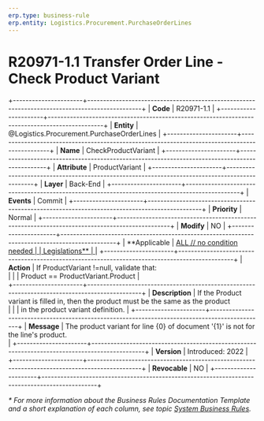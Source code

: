 ```yaml
---
erp.type: business-rule
erp.entity: Logistics.Procurement.PurchaseOrderLines
---
```


# R20971-1.1 Transfer Order Line -  Check Product Variant
+----------------------+-----------------------------------------------------------------------------------------------+
| **Code**             | R20971-1.1                                                                                    |
+----------------------+-----------------------------------------------------------------------------------------------+
| **Entity**           | @Logistics.Procurement.PurchaseOrderLines                                                     |
+----------------------+-----------------------------------------------------------------------------------------------+
| **Name**             | CheckProductVariant                                                                           |
+----------------------+-----------------------------------------------------------------------------------------------+
| **Attribute**        | ProductVariant                                                                                |
+----------------------+-----------------------------------------------------------------------------------------------+
| **Layer**            | Back-End                                                                                      |
+----------------------+-----------------------------------------------------------------------------------------------+
| **Events**           | Commit                                                                                        |
+----------------------+-----------------------------------------------------------------------------------------------+
| **Priority**         | Normal                                                                                        |
+----------------------+-----------------------------------------------------------------------------------------------+
| **Modify**           | NO                                                                                            |
+----------------------+-----------------------------------------------------------------------------------------------+
| **Applicable         | [ALL // no condition needed                                                                   |
| Legislations**       | ](xref:applicable-legislations)                                                               |
+----------------------+-----------------------------------------------------------------------------------------------+
| **Action**           | If ProductVariant !=null, validate that: <br>                                                 |
|                      |    Product == ProductVariant.Product                                                          |                                           
+----------------------+-----------------------------------------------------------------------------------------------+
| **Description**      | If the Product variant is filled in, then the product must be the same as the product <br>    |
|                      | in the product variant definition.                                                            |
+----------------------+-----------------------------------------------------------------------------------------------+
| **Message**          | The product variant for line {0} of document '{1}' is not for the line's product.  <br>       |
+----------------------+-----------------------------------------------------------------------------------------------+
| **Version**          | Introduced: 2022                                                                              |
+----------------------+-----------------------------------------------------------------------------------------------+
| **Revocable**        | NO                                                                                            |
+----------------------+-----------------------------------------------------------------------------------------------+

*\* For more information about the Business Rules Documentation Template and a short explanation of each column, see
topic [System Business Rules](../templates/template-description-system-business-rules.md).*
